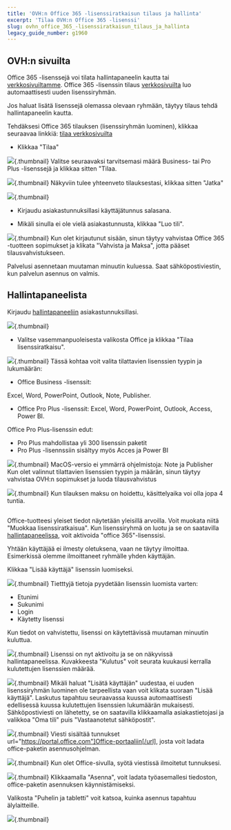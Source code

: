 ```yaml
---
title: 'OVH:n Office 365 -lisenssiratkaisun tilaus ja hallinta'
excerpt: 'Tilaa OVH:n Office 365 -lisenssi'
slug: ovhn_office_365_-lisenssiratkaisun_tilaus_ja_hallinta
legacy_guide_number: g1960
---
```



## OVH:n sivuilta
Office 365 -lisenssejä voi tilata hallintapaneelin kautta tai [verkkosivuiltamme](https://www.ovh-hosting.fi/office-365-business/).
Office 365 -lisenssin tilaus [verkkosivuilta](https://www.ovh-hosting.fi/office-365-business/) luo automaattisesti uuden lisenssiryhmän.

Jos haluat lisätä lisenssejä olemassa olevaan ryhmään, täytyy tilaus tehdä hallintapaneelin kautta.

Tehdäksesi Office 365 tilauksen (lisenssiryhmän luominen), klikkaa seuraavaa linkkiä: [tilaa verkkosivuilta](https://www.ovh-hosting.fi/office-365-business/)


- Klikkaa "Tilaa"



![](images/img_4181.jpg){.thumbnail}
Valitse seuraavaksi tarvitsemasi määrä Business- tai Pro Plus -lisenssejä ja klikkaa sitten "Tilaa.

![](images/img_4183.jpg){.thumbnail}
Näkyviin tulee yhteenveto tilauksestasi, klikkaa sitten "Jatka"

![](images/img_4184.jpg){.thumbnail}

- Kirjaudu asiakastunnuksillasi käyttäjätunnus salasana.

- Mikäli sinulla ei ole vielä asiakastunnusta, klikkaa "Luo tili".



![](images/img_4185.jpg){.thumbnail}
Kun olet kirjautunut sisään, sinun täytyy vahvistaa  Office 365 -tuotteen sopimukset ja klikata "Vahvista ja Maksa", jotta pääset tilausvahvistukseen.

Palvelusi asennetaan muutaman minuutin kuluessa. Saat sähköpostiviestin, kun palvelun asennus on valmis.


## Hallintapaneelista
Kirjaudu
[hallintapaneeliin](https://www.ovh.com/manager/web) asiakastunnuksillasi.

![](images/img_3073.jpg){.thumbnail}

- Valitse vasemmanpuoleisesta valikosta Office ja klikkaa "Tilaa lisenssiratkaisu".



![](images/img_3074.jpg){.thumbnail}
Tässä kohtaa voit valita tilattavien lisenssien tyypin ja lukumäärän:


- Office Business -lisenssit:

Excel, Word, PowerPoint, Outlook, Note, Publisher.


- Office Pro Plus -lisenssit: Excel, Word, PowerPoint, Outlook, Access, Power BI.

Office Pro Plus-lisenssin edut:

- Pro Plus mahdollistaa yli 300 lisenssin paketit
- Pro Plus -lisennssiin sisältyy myös Acces ja Power BI



![](images/img_3076.jpg){.thumbnail}
MacOS-versio ei ymmärrä ohjelmistoja: Note ja Publisher
Kun olet valinnut tilattavien lisenssien tyypin ja määrän, sinun täytyy vahvistaa OVH:n sopimukset ja luoda tilausvahvistus

![](images/img_3077.jpg){.thumbnail}
Kun tilauksen maksu on hoidettu, käsittelyaika voi olla jopa 4 tuntia.


## 
Office-tuotteesi yleiset tiedot näytetään yleisillä arvoilla. Voit muokata niitä "Muokkaa lisenssiratkaisua".
Kun lisenssiryhmä on luotu ja se on saatavilla [hallintapaneelissa](https://www.ovh.com/manager/web), voit aktivoida "office 365"-lisenssisi.


Yhtään käyttäjää ei ilmesty oletuksena, vaan ne täytyy ilmoittaa. Esimerkissä olemme ilmoittaneet ryhmälle yhden käyttäjän.

Klikkaa "Lisää käyttäjä" lisenssin luomiseksi.

![](images/img_3084.jpg){.thumbnail}
Tietttyjä tietoja pyydetään lisenssin luomista varten:


- Etunimi
- Sukunimi
- Login
- Käytetty lisenssi


Kun tiedot on vahvistettu, lisenssi on käytettävissä muutaman minuutin kuluttua.

![](images/img_3085.jpg){.thumbnail}
Lisenssi on nyt aktivoitu ja se on näkyvissä hallintapaneelissa.
Kuvakkeesta "Kulutus" voit seurata kuukausi kerralla kulutettujen lisenssien määrää.

![](images/img_3086.jpg){.thumbnail}
Mikäli haluat "Lisätä käyttäjän" uudestaa, ei uuden lisenssiryhmän luominen ole tarpeellista vaan voit klikata suoraan "Lisää käyttäjä". Laskutus tapahtuu seuraavassa kuussa automaattisesti edellisessä kuussa kulutettujen lisenssien lukumäärän mukaisesti.
Sähköpostiviesti on lähetetty, se on saatavilla klikkaamalla asiakastietojasi ja valikkoa "Oma tili" puis "Vastaanotetut sähköpostit".

![](images/img_3784.jpg){.thumbnail}
Viesti sisältää tunnukset url="https://portal.office.com"]Office-portaaliin[/url], josta voit ladata office-paketin asennusohjelman.

![](images/img_3089.jpg){.thumbnail}
Kun olet Office-sivulla, syötä viestissä ilmoitetut tunnuksesi.

![](images/img_3090.jpg){.thumbnail}
Klikkaamalla 
"Asenna", voit ladata työasemallesi tiedoston, office-paketin asennuksen käynnistämiseksi.

Valikosta "Puhelin ja tabletti" voit katsoa, kuinka asennus tapahtuu älylaitteille.

![](images/img_3092.jpg){.thumbnail}

